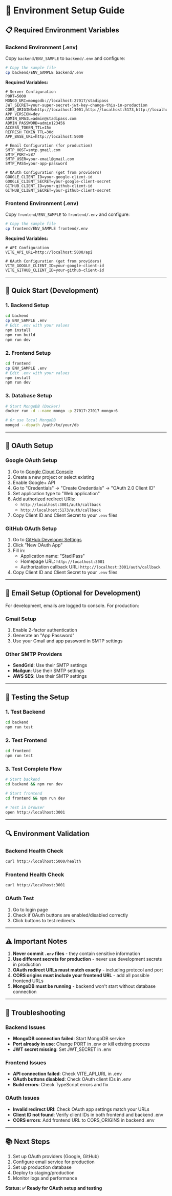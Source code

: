 # 🔧 Environment Setup Guide

## 📋 **Required Environment Variables**

### **Backend Environment (.env)**

Copy `backend/ENV_SAMPLE` to `backend/.env` and configure:

```bash
# Copy the sample file
cp backend/ENV_SAMPLE backend/.env
```

**Required Variables:**
```env
# Server Configuration
PORT=5000
MONGO_URI=mongodb://localhost:27017/stadipass
JWT_SECRET=your-super-secret-jwt-key-change-this-in-production
CORS_ORIGINS=http://localhost:3001,http://localhost:5173,http://localhost:3000
APP_VERSION=dev
ADMIN_EMAIL=admin@stadipass.com
ADMIN_PASSWORD=admin123456
ACCESS_TOKEN_TTL=15m
REFRESH_TOKEN_TTL=30d
APP_BASE_URL=http://localhost:5000

# Email Configuration (for production)
SMTP_HOST=smtp.gmail.com
SMTP_PORT=587
SMTP_USER=your-email@gmail.com
SMTP_PASS=your-app-password

# OAuth Configuration (get from providers)
GOOGLE_CLIENT_ID=your-google-client-id
GOOGLE_CLIENT_SECRET=your-google-client-secret
GITHUB_CLIENT_ID=your-github-client-id
GITHUB_CLIENT_SECRET=your-github-client-secret
```

### **Frontend Environment (.env)**

Copy `frontend/ENV_SAMPLE` to `frontend/.env` and configure:

```bash
# Copy the sample file
cp frontend/ENV_SAMPLE frontend/.env
```

**Required Variables:**
```env
# API Configuration
VITE_API_URL=http://localhost:5000/api

# OAuth Configuration (get from providers)
VITE_GOOGLE_CLIENT_ID=your-google-client-id
VITE_GITHUB_CLIENT_ID=your-github-client-id
```

---

## 🚀 **Quick Start (Development)**

### **1. Backend Setup**
```bash
cd backend
cp ENV_SAMPLE .env
# Edit .env with your values
npm install
npm run build
npm run dev
```

### **2. Frontend Setup**
```bash
cd frontend
cp ENV_SAMPLE .env
# Edit .env with your values
npm install
npm run dev
```

### **3. Database Setup**
```bash
# Start MongoDB (Docker)
docker run -d --name mongo -p 27017:27017 mongo:6

# Or use local MongoDB
mongod --dbpath /path/to/your/db
```

---

## 🔐 **OAuth Setup**

### **Google OAuth Setup**

1. Go to [Google Cloud Console](https://console.cloud.google.com/)
2. Create a new project or select existing
3. Enable Google+ API
4. Go to "Credentials" → "Create Credentials" → "OAuth 2.0 Client ID"
5. Set application type to "Web application"
6. Add authorized redirect URIs:
   - `http://localhost:3001/auth/callback`
   - `http://localhost:5173/auth/callback`
7. Copy Client ID and Client Secret to your `.env` files

### **GitHub OAuth Setup**

1. Go to [GitHub Developer Settings](https://github.com/settings/developers)
2. Click "New OAuth App"
3. Fill in:
   - Application name: "StadiPass"
   - Homepage URL: `http://localhost:3001`
   - Authorization callback URL: `http://localhost:3001/auth/callback`
4. Copy Client ID and Client Secret to your `.env` files

---

## 📧 **Email Setup (Optional for Development)**

For development, emails are logged to console. For production:

### **Gmail Setup**
1. Enable 2-factor authentication
2. Generate an "App Password"
3. Use your Gmail and app password in SMTP settings

### **Other SMTP Providers**
- **SendGrid**: Use their SMTP settings
- **Mailgun**: Use their SMTP settings
- **AWS SES**: Use their SMTP settings

---

## 🧪 **Testing the Setup**

### **1. Test Backend**
```bash
cd backend
npm run test
```

### **2. Test Frontend**
```bash
cd frontend
npm run test
```

### **3. Test Complete Flow**
```bash
# Start backend
cd backend && npm run dev

# Start frontend
cd frontend && npm run dev

# Test in browser
open http://localhost:3001
```

---

## 🔍 **Environment Validation**

### **Backend Health Check**
```bash
curl http://localhost:5000/health
```

### **Frontend Health Check**
```bash
curl http://localhost:3001
```

### **OAuth Test**
1. Go to login page
2. Check if OAuth buttons are enabled/disabled correctly
3. Click buttons to test redirects

---

## ⚠️ **Important Notes**

1. **Never commit `.env` files** - they contain sensitive information
2. **Use different secrets for production** - never use development secrets in production
3. **OAuth redirect URLs must match exactly** - including protocol and port
4. **CORS origins must include your frontend URL** - add all possible frontend URLs
5. **MongoDB must be running** - backend won't start without database connection

---

## 🐛 **Troubleshooting**

### **Backend Issues**
- **MongoDB connection failed**: Start MongoDB service
- **Port already in use**: Change PORT in .env or kill existing process
- **JWT secret missing**: Set JWT_SECRET in .env

### **Frontend Issues**
- **API connection failed**: Check VITE_API_URL in .env
- **OAuth buttons disabled**: Check OAuth client IDs in .env
- **Build errors**: Check TypeScript errors and fix

### **OAuth Issues**
- **Invalid redirect URI**: Check OAuth app settings match your URLs
- **Client ID not found**: Verify client IDs in both frontend and backend .env
- **CORS errors**: Add frontend URL to CORS_ORIGINS in backend .env

---

## 📚 **Next Steps**

1. Set up OAuth providers (Google, GitHub)
2. Configure email service for production
3. Set up production database
4. Deploy to staging/production
5. Monitor logs and performance

**Status: ✅ Ready for OAuth setup and testing**
